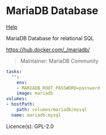 # MariaDB Database

[Help](https://github.com/MariaDB/mariadb-docker)

MariaDB Database for relational SQL

https://hub.docker.com/_/mariadb/

> Maintainer: MariaDB Community

```yaml
tasks:
  "":
    env:
    - MARIADB_ROOT_PASSWORD=password
    image: mariadb
volumes:
- hostPath:
    path: volumes/mariadb/mysql
  name: mariadb.mysql
```

Licence(s): GPL-2.0

